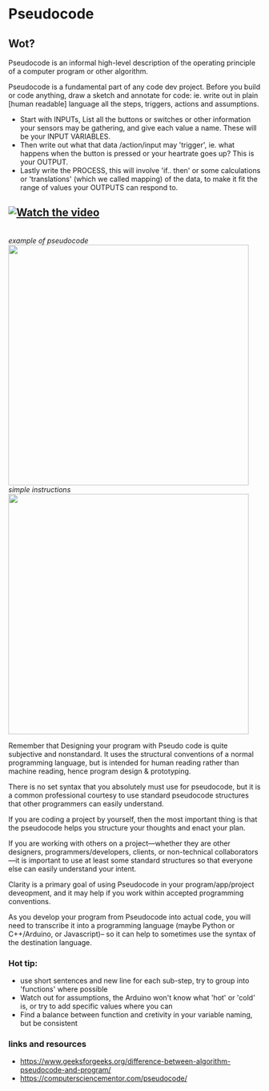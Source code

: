 # Pseudocode
## Wot?
Pseudocode is an informal high-level description of the operating principle of a computer program or other algorithm.

Pseudocode is a fundamental part of any code dev project. 
Before you build or code anything, draw a sketch and annotate for code: 
ie. write out in plain [human readable] language all the steps, triggers, actions and assumptions. 

- Start with INPUTs, List all the buttons or switches or other information your sensors may be gathering, and give each value a name. 
These will be your INPUT VARIABLES. 
- Then write out what that data /action/input may 'trigger', ie. what happens when the button is pressed or your heartrate goes up? 
This is your OUTPUT. 
- Lastly write the PROCESS, this will involve 'if.. then' or some calculations or 'translations' (which we called mapping) of the data, to make it fit the range of values your OUTPUTS can respond to.

## [![Watch the video](https://img.youtube.com/vi/PNrA5KW_dAE/hqdefault.jpg)](https://youtu.be/PNrA5KW_dAE)


<br/>*example of pseudocode*<br/>
<img src="https://www.miltonmarketing.com/wp-content/uploads/2018/06/mm349764396pseudocode-to-pythonscratch.jpg" width="480" />
<br/>*simple instructions*<br/>
<img src="https://www.miltonmarketing.com/wp-content/uploads/2018/06/mm487368436876HowtowritePSEUDOCODE.jpg" width="480" />

Remember that Designing your program with Pseudo code is quite subjective and nonstandard. 
It uses the structural conventions of a normal programming language, but is intended for human reading rather than machine reading, hence program design & prototyping.

There is no set syntax that you absolutely must use for pseudocode, but it is a common professional courtesy to use standard pseudocode structures that other programmers can easily understand.

If you are coding a project by yourself, then the most important thing is that the pseudocode helps you structure your thoughts and enact your plan.

If you are working with others on a project—whether they are other designers, programmers/developers, clients, or non-technical collaborators—it is important to use at least some standard structures so that everyone else can easily understand your intent.

Clarity is a primary goal of using Pseudocode in your program/app/project deveopment, and it may help if you work within accepted programming conventions.

As you develop your program from Pseudocode into actual code, you will need to transcribe it into a programming language (maybe Python or C++/Arduino, or Javascript)– so it can help to sometimes use the syntax of the destination language.

### Hot tip: 
- use short sentences and new line for each sub-step, try to group into 'functions' where possible
- Watch out for assumptions, the Arduino won't know what 'hot' or 'cold' is, or try to add specific values where you can
- Find a balance between function and cretivity in your variable naming, but be consistent

### links and resources
- https://www.geeksforgeeks.org/difference-between-algorithm-pseudocode-and-program/ 
- https://computersciencementor.com/pseudocode/

